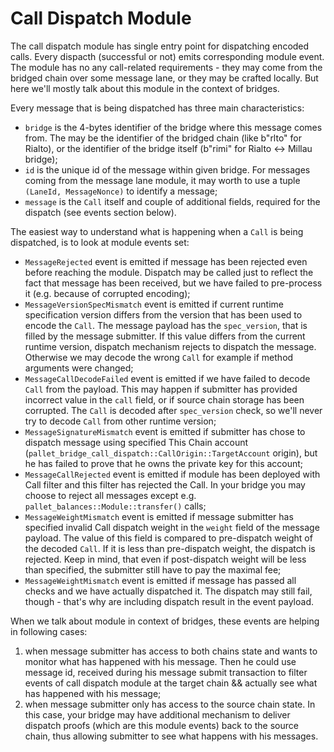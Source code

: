 # Call Dispatch Module

The call dispatch module has single entry point for dispatching encoded calls. Every dispacth (successful or not) emits corresponding module event. The module has no any call-related requirements - they may come from the bridged chain over some message lane, or they may be crafted locally. But here we'll mostly talk about this module in the context of bridges.

Every message that is being dispatched has three main characteristics:
- `bridge` is the 4-bytes identifier of the bridge where this message comes from. The may be the identifier of the bridged chain (like b"rlto" for Rialto), or the identifier of the bridge itself (b"rimi" for Rialto <-> Millau bridge);
- `id` is the unique id of the message within given bridge. For messages coming from the message lane module, it may worth to use a tuple `(LaneId, MessageNonce)` to identify a message;
- `message` is the `Call` itself and couple of additional fields, required for the dispatch (see events section below).

The easiest way to understand what is happening when a `Call` is being dispatched, is to look at module events set:

- `MessageRejected` event is emitted if message has been rejected even before reaching the module. Dispatch may be called just to reflect the fact that message has been received, but we have failed to pre-process it (e.g. because of corrupted encoding);
- `MessageVersionSpecMismatch` event is emitted if current runtime specification version differs from the version that has been used to encode the `Call`. The message payload has the `spec_version`, that is filled by the message submitter. If this value differs from the current runtime version, dispatch mechanism rejects to dispatch the message. Otherwise we may decode the wrong `Call` for example if method arguments were changed;
- `MessageCallDecodeFailed` event is emitted if we have failed to decode `Call` from the payload. This may happen if submitter has provided incorrect value in the `call` field, or if source chain storage has been corrupted. The `Call` is decoded after `spec_version` check, so we'll never try to decode `Call` from other runtime version;
- `MessageSignatureMismatch` event is emitted if submitter has chose to dispatch message using specified This Chain account (`pallet_bridge_call_dispatch::CallOrigin::TargetAccount` origin), but he has failed to prove that he owns the private key for this account;
- `MessageCallRejected` event is emitted if module has been deployed with Call filter and this filter has rejected the Call. In your bridge you may choose to reject all messages except e.g. `pallet_balances::Module::transfer()` calls;
- `MessageWeightMismatch` event is emitted if message submitter has specified invalid Call dispatch weight in the `weight` field of the message payload. The value of this field is compared to pre-dispatch weight of the decoded `Call`. If it is less than pre-dispatch weight, the dispatch is rejected. Keep in mind, that even if post-dispatch weight will be less than specified, the submitter still have to pay the maximal fee;
- `MessageWeightMismatch` event is emitted if message has passed all checks and we have actually dispatched it. The dispatch may still fail, though - that's why are including dispatch result in the event payload.

When we talk about module in context of bridges, these events are helping in following cases:
1) when message submitter has access to both chains state and wants to monitor what has happened with his message. Then he could use message id, received during his message submit transaction to filter events of call dispatch module at the target chain && actually see what has happened with his message;
2) when message submitter only has access to the source chain state. In this case, your bridge may have additional mechanism to deliver dispatch proofs (which are this module events) back to the source chain, thus allowing submitter to see what happens with his messages.
